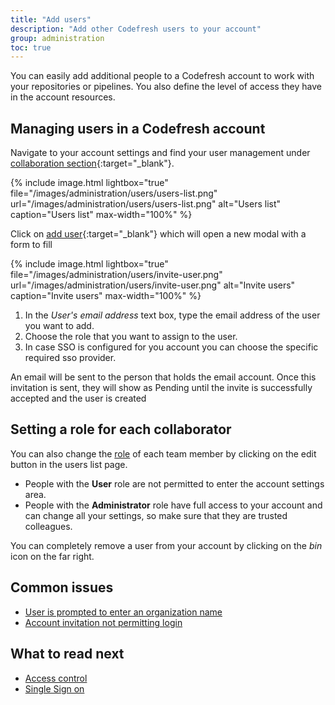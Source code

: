 ```yaml
---
title: "Add users"
description: "Add other Codefresh users to your account"
group: administration
toc: true
---
```


You can easily add additional people to a Codefresh account to work with your repositories or pipelines. You also define the level of access they have in the  account resources.

## Managing users in a Codefresh account

Navigate to your account settings and find your user management under [collaboration section](https://g.codefresh.io/2.0/account-settings/users){:target="\_blank"}.

{% include
image.html
lightbox="true"
file="/images/administration/users/users-list.png"
url="/images/administration/users/users-list.png"
alt="Users list"
caption="Users list"
max-width="100%"
%}

Click on [add user](https://g.codefresh.io/2.0/account-settings/users?drawer=add-user){:target="\_blank"} which will open a new modal with a form to fill

{% include 
	image.html 
	lightbox="true" 
	file="/images/administration/users/invite-user.png" 
	url="/images/administration/users/invite-user.png" 
	alt="Invite users" 
	caption="Invite users"
    max-width="100%" 
%}


1. In the *User's email address* text box, type the email address of the user you want to add.
2. Choose the role that you want to assign to the user.
1. In case SSO is configured for you account you can choose the specific required sso provider.


An email will be sent to the person that holds the email account. Once this invitation is sent, they will show as Pending until the invite is successfully accepted and the user is created


## Setting a role for each collaborator

You can also change the [role]({{site.baseurl}}/docs/administration/access-control/#users-and-administrators) of each team member by clicking on the edit button in the users list page.

* People with the **User** role are not permitted to enter the account settings area.
* People with the **Administrator** role have full access to your account and can change all your settings, so make sure that they are trusted colleagues.

You can completely remove a user from your account by clicking on the *bin* icon on the far right.

## Common issues

* [User is prompted to enter an organization name](https://support.codefresh.io/hc/en-us/articles/360020177959-User-is-prompted-to-enter-an-organization-name)
* [Account invitation not permitting login](https://support.codefresh.io/hc/en-us/articles/360015251000-Account-invitation-not-permitting-login)

## What to read next

* [Access control]({{site.baseurl}}/docs/administration/access-control/)
* [Single Sign on]({{site.baseurl}}/docs/administration/single-sign-on/)

